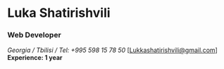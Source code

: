# Luka Shatirishvili

### Web Developer

*Georgia / Tbilisi / Tel: +995 598 15 78 50*
[Lukkashatirishvili@gmail.com]
**Experience: 1 year**

